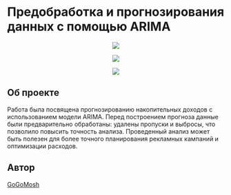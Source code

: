 # Предобработка и прогнозирования данных с помощью ARIMA

<p align='center'>
	<img src='https://i.ibb.co/kqPx2QR/plot3.png'> 
<p align='center'>


<p align='center'>
	<img src='https://img.shields.io/badge/Language-python-blue'> 
<p align='center'>
	<img src='https://img.shields.io/badge/Package-numpy%2C%20matplotlib%2C%20pandas%2C%20statsmodels%2C%20scikit_learn-blueviolet'> 
</p>


## Об проекте

Работа была посвящена прогнозированию накопительных доходов с использованием модели ARIMA. Перед построением прогноза данные были предварительно обработаны: удалены пропуски и выбросы, что позволило повысить точность анализа. Проведенный анализ может быть полезен для более точного планирования рекламных кампаний и оптимизации расходов.

## Автор

[GoGoMosh](https://github.com/GoGoMosh)
